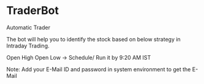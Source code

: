 # TraderBot
Automatic Trader

The bot will help you to identify the stock based on below strategy in Intraday Trading.

  Open High Open Low
    -> Schedule/ Run it by 9:20 AM IST

Note:
  Add your E-Mail ID and password in system environment to get the E- Mail
